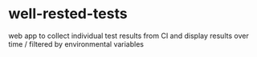 # well-rested-tests
web app to collect individual test results from CI and display results over time / filtered by environmental variables
